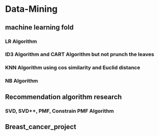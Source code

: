 # Data-Mining 

## machine learning fold
### LR Algorithm
### ID3 Algorithm and CART Algorithm but not prunch the leaves
### KNN Algorithm using cos similarity and Euclid distance 
### NB Algorithm 

## Recommendation algorithm research
### SVD, SVD++, PMF, Constrain PMF Algorithm

## Breast_cancer_project
